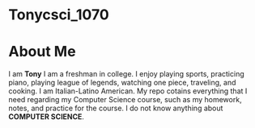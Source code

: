 # Tonycsci_1070
# About Me

I am **Tony** I am a freshman in college. I enjoy playing sports, practicing piano, playing league of legends, watching one piece, traveling, and cooking. I am Italian-Latino American. My repo cotains everything that I need regarding my Computer Science course, such as my homework, notes, and practice for the course. I do not know anything about **COMPUTER SCIENCE**.